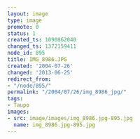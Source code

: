 ```yaml
---
layout: image
type: image
promote: 0
status: 1
created_ts: 1090862040
changed_ts: 1372159411
node_id: 895
title: IMG_8986.JPG
created: '2004-07-26'
changed: '2013-06-25'
redirect_from:
- "/node/895/"
permalink: "/2004/07/26/img_8986_jpg/"
tags:
- Taupo
images:
- src: image/images/img_8986.jpg-895.jpg
  name: img_8986.jpg-895.jpg
---
```


